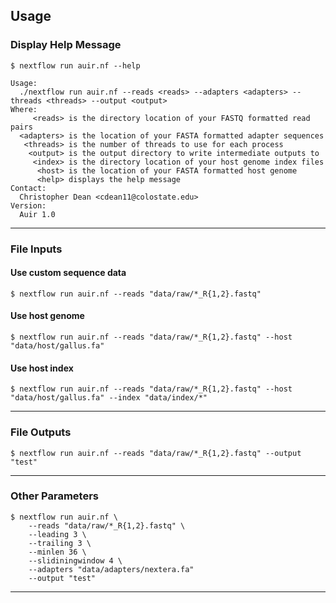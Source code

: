 Usage
-----

### Display Help Message
```
$ nextflow run auir.nf --help
```

```
Usage: 
  ./nextflow run auir.nf --reads <reads> --adapters <adapters> --threads <threads> --output <output>
Where: 
     <reads> is the directory location of your FASTQ formatted read pairs
  <adapters> is the location of your FASTA formatted adapter sequences
   <threads> is the number of threads to use for each process
    <output> is the output directory to write intermediate outputs to
     <index> is the directory location of your host genome index files
      <host> is the location of your FASTA formatted host genome
      <help> displays the help message
Contact: 
  Christopher Dean <cdean11@colostate.edu>
Version: 
  Auir 1.0
```
-----
### File Inputs

#### Use custom sequence data
```
$ nextflow run auir.nf --reads "data/raw/*_R{1,2}.fastq"
```

#### Use host genome
```
$ nextflow run auir.nf --reads "data/raw/*_R{1,2}.fastq" --host "data/host/gallus.fa"
```

#### Use host index
```
$ nextflow run auir.nf --reads "data/raw/*_R{1,2}.fastq" --host "data/host/gallus.fa" --index "data/index/*"
```
-----
### File Outputs

```
$ nextflow run auir.nf --reads "data/raw/*_R{1,2}.fastq" --output "test"
```
-----
### Other Parameters

```
$ nextflow run auir.nf \
    --reads "data/raw/*_R{1,2}.fastq" \
    --leading 3 \
    --trailing 3 \
    --minlen 36 \
    --slidiningwindow 4 \
    --adapters "data/adapters/nextera.fa"
    --output "test"
```
-----




